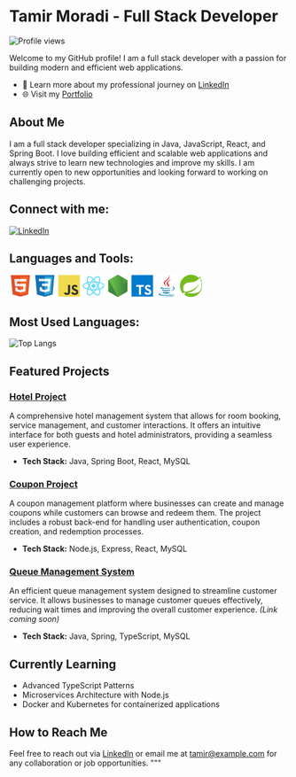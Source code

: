 # Tamir Moradi - Full Stack Developer

![Profile views](https://komarev.com/ghpvc/?username=moradi12&style=flat-square&color=blue)

Welcome to my GitHub profile! I am a full stack developer with a passion for building modern and efficient web applications.

- 📄 Learn more about my professional journey on [LinkedIn](https://www.linkedin.com/in/tamir-moradi-1a62b0260/)
- 🌐 Visit my [Portfolio](https://tamirmoradi.netlify.app/)

## About Me
I am a full stack developer specializing in Java, JavaScript, React, and Spring Boot. I love building efficient and scalable web applications and always strive to learn new technologies and improve my skills. I am currently open to new opportunities and looking forward to working on challenging projects.

## Connect with me:
[![LinkedIn](https://img.shields.io/badge/LinkedIn-0077B5?style=for-the-badge&logo=linkedin&logoColor=white)](https://www.linkedin.com/in/tamir-moradi-1a62b0260/)

## Languages and Tools:
<p>
  <img src="https://raw.githubusercontent.com/devicons/devicon/master/icons/html5/html5-original.svg" alt="HTML" width="40" height="40"/>
  <img src="https://raw.githubusercontent.com/devicons/devicon/master/icons/css3/css3-original.svg" alt="CSS" width="40" height="40"/>
  <img src="https://raw.githubusercontent.com/devicons/devicon/master/icons/javascript/javascript-original.svg" alt="JavaScript" width="40" height="40"/>
  <img src="https://raw.githubusercontent.com/devicons/devicon/master/icons/react/react-original.svg" alt="React" width="40" height="40"/>
  <img src="https://raw.githubusercontent.com/devicons/devicon/master/icons/nodejs/nodejs-original.svg" alt="Node.js" width="40" height="40"/>
  <img src="https://raw.githubusercontent.com/devicons/devicon/master/icons/typescript/typescript-original.svg" alt="TypeScript" width="40" height="40"/>
  <img src="https://raw.githubusercontent.com/devicons/devicon/master/icons/java/java-original.svg" alt="Java" width="40" height="40"/>
  <img src="https://raw.githubusercontent.com/devicons/devicon/master/icons/spring/spring-original.svg" alt="Spring" width="40" height="40"/>
</p>

## Most Used Languages:
![Top Langs](https://github-readme-stats.vercel.app/api/top-langs/?username=moradi12&layout=compact&langs_count=8&theme=radical)

## Featured Projects

### [Hotel Project](https://github.com/moradi12/Hotel-Project)
A comprehensive hotel management system that allows for room booking, service management, and customer interactions. It offers an intuitive interface for both guests and hotel administrators, providing a seamless user experience.
- **Tech Stack:** Java, Spring Boot, React, MySQL

### [Coupon Project](https://github.com/moradi12/Completed-Coupon-Project)
A coupon management platform where businesses can create and manage coupons while customers can browse and redeem them. The project includes a robust back-end for handling user authentication, coupon creation, and redemption processes.
- **Tech Stack:** Node.js, Express, React, MySQL

### [Queue Management System](#)
An efficient queue management system designed to streamline customer service. It allows businesses to manage customer queues effectively, reducing wait times and improving the overall customer experience. *(Link coming soon)*
- **Tech Stack:** Java, Spring, TypeScript, MySQL

## Currently Learning
- Advanced TypeScript Patterns
- Microservices Architecture with Node.js
- Docker and Kubernetes for containerized applications

## How to Reach Me
Feel free to reach out via [LinkedIn](https://www.linkedin.com/in/tamir-moradi-1a62b0260/) or email me at tamir@example.com for any collaboration or job opportunities.
"""

